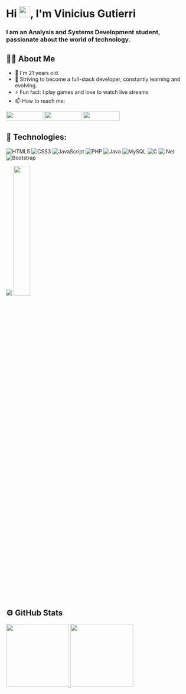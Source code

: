 <h1>Hi <img src="https://raw.githubusercontent.com/MartinHeinz/MartinHeinz/master/wave.gif" width="30px">, I'm Vinicius Gutierri</h1>

<h3>I am an Analysis and Systems Development student, passionate about the world of technology.</h3>


## 🙋‍♂️ About Me

- 👦 I'm 21 years old.
- 📖 Striving to become a full-stack developer, constantly learning and evolving.
- ⚡ Fun fact: I play games and love to watch live streams
- 📫 How to reach me:

[<img src = "https://img.shields.io/badge/instagram-%23E4405F.svg?&style=for-the-badge&logo=instagram&logoColor=white" height=25px width= 100px>](https://www.instagram.com/viniguti0202/)
[<img src="https://img.shields.io/badge/linkedin-%230077B5.svg?&style=for-the-badge&logo=linkedin&logoColor=white" height=25px width= 100px/>](https://www.linkedin.com/in/vinicius-gutierri-da-costa/)
[<img src="https://img.shields.io/badge/twitter-%231DA1F2.svg?&style=for-the-badge&logo=twitter&logoColor=white" height=25px width= 100px/>](https://twitter.com/v1nicim)


## 🚀 Technologies:

![HTML5](https://img.shields.io/badge/html5-%23E34F26.svg?style=for-the-badge&logo=html5&logoColor=white)
![CSS3](https://img.shields.io/badge/css3-%231572B6.svg?style=for-the-badge&logo=css3&logoColor=white)
![JavaScript](https://img.shields.io/badge/javascript-%23323330.svg?style=for-the-badge&logo=javascript&logoColor=%23F7DF1E)
![PHP](https://img.shields.io/badge/PHP-777BB4?style=for-the-badge&logo=php&logoColor=white)
![Java](https://img.shields.io/badge/Java-ED8B00?style=for-the-badge&logo=openjdk&logoColor=white)
![MySQL](https://img.shields.io/badge/MySQL-005C84?style=for-the-badge&logo=mysql&logoColor=white)
![C](https://img.shields.io/badge/C-00599C?style=for-the-badge&logo=c&logoColor=white)
![.Net](https://img.shields.io/badge/.NET-5C2D91?style=for-the-badge&logo=.net&logoColor=white)
![Bootstrap](https://img.shields.io/badge/Bootstrap-563D7C?style=for-the-badge&logo=bootstrap&logoColor=white)

<img src="https://cdn.jsdelivr.net/gh/devicons/devicon/icons/html5/html5-plain-wordmark.svg" />
          


<img src="https://www.reactiongifs.com/r/drj1NmK.gif" height= 30% width=30%/>

## ⚙️  GitHub Stats

<div>
 <a href="https://github.com/ViniciusGutierri">
 <img height="170em" src="https://github-readme-stats.vercel.app/api?username=ViniciusGutierri&show_icons=true&theme=dark&include_all_commits=true&count_private=true"/>
 <img height="170em" src="https://github-readme-stats.vercel.app/api/top-langs/?username=ViniciusGutierri&layout=compact&langs_count=7&theme=dark"/>
</div>
